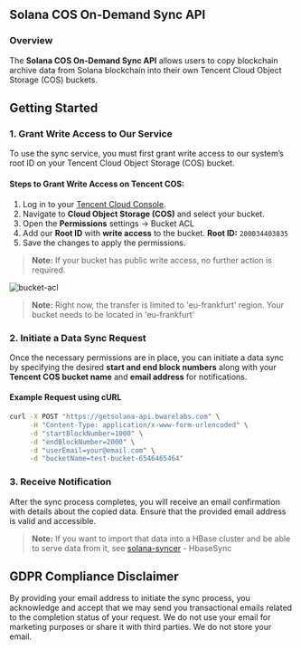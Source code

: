 ## Solana COS On-Demand Sync API

### Overview
The **Solana COS On-Demand Sync API** allows users to copy blockchain archive data from Solana blockchain into their own Tencent Cloud Object Storage (COS) buckets.

## Getting Started

### 1. Grant Write Access to Our Service
To use the sync service, you must first grant write access to our system’s root ID on your Tencent Cloud Object Storage (COS) bucket.

#### Steps to Grant Write Access on Tencent COS:
1. Log in to your [Tencent Cloud Console](https://cloud.tencent.com/).
2. Navigate to **Cloud Object Storage (COS)** and select your bucket.
3. Open the **Permissions** settings -> Bucket ACL
4. Add our **Root ID** with **write access** to the bucket. **Root ID:** `200034403835`
5. Save the changes to apply the permissions.

> **Note:** If your bucket has public write access, no further action is required.

![bucket-acl](https://github.com/user-attachments/assets/20d9567d-6b25-4f66-bdb2-e7580437e38f)

> **Note:** Right now, the transfer is limited to 'eu-frankfurt' region. Your bucket needs to be located in 'eu-frankfurt'

### 2. Initiate a Data Sync Request
Once the necessary permissions are in place, you can initiate a data sync by specifying the desired **start and end block numbers** along with your **Tencent COS bucket name** and **email address** for notifications.

#### Example Request using cURL
```sh
curl -X POST "https://getsolana-api.bwarelabs.com" \
     -H "Content-Type: application/x-www-form-urlencoded" \
     -d "startBlockNumber=1000" \
     -d "endBlockNumber=2000" \
     -d "userEmail=your@email.com" \
     -d "bucketName=test-bucket-6546465464"
```

### 3. Receive Notification
After the sync process completes, you will receive an email confirmation with details about the copied data. Ensure that the provided email address is valid and accessible.

> **Note:** If you want to import that data into a HBase cluster and be able to serve data from it, see [solana-syncer](https://github.com/bwarelabs/solana-syncer) - HbaseSync

## GDPR Compliance Disclaimer
By providing your email address to initiate the sync process, you acknowledge and accept that we may send you transactional emails related to the completion status of your request. We do not use your email for marketing purposes or share it with third parties. We do not store your email.



